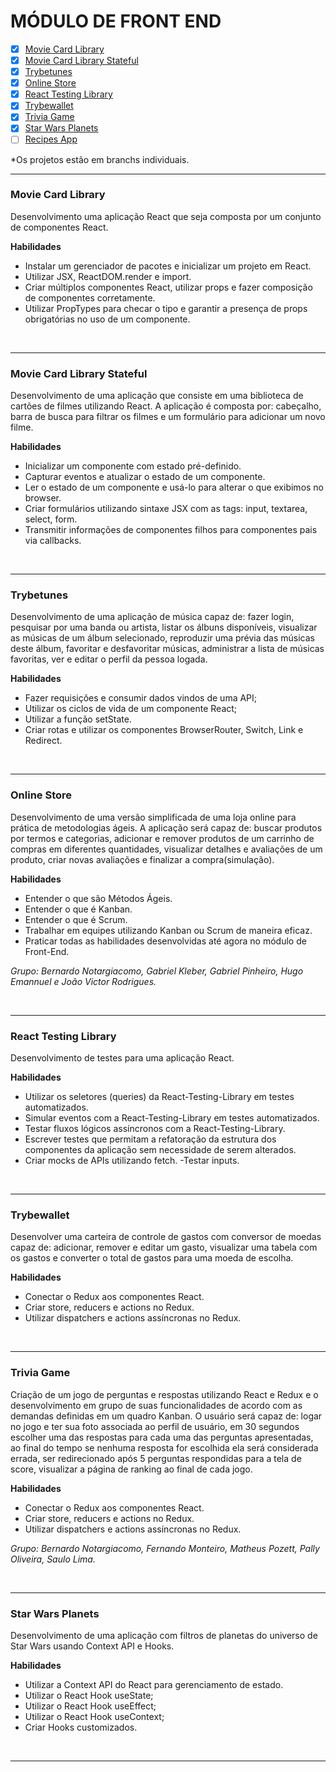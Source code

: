 # MÓDULO DE FRONT END

- [x] [Movie Card Library](#movie-card-library)
- [x] [Movie Card Library Stateful](#movie-card-library-stateful)
- [x] [Trybetunes](#trybetunes)
- [x] [Online Store](#online-store)
- [x] [React Testing Library](#react-testing-library)
- [x] [Trybewallet](#trybewallet)
- [x] [Trivia Game](#trivia-game)
- [x] [Star Wars Planets](#star-wars-planets)
- [ ] [Recipes App](#recipes-app)

*Os projetos estão em branchs individuais.

---

### Movie Card Library

Desenvolvimento uma aplicação React que seja composta por um conjunto de componentes React.
  
**Habilidades**

  - Instalar um gerenciador de pacotes e inicializar um projeto em React.
  - Utilizar JSX, ReactDOM.render e import.
  - Criar múltiplos componentes React, utilizar props e fazer composição de componentes corretamente.
  - Utilizar PropTypes para checar o tipo e garantir a presença de props obrigatórias no uso de um componente.

</br>

---

### Movie Card Library Stateful

Desenvolvimento de uma aplicação que consiste em uma biblioteca de cartões de filmes utilizando React. A aplicação é composta por: cabeçalho, barra de busca para filtrar os filmes e um formulário para adicionar um novo filme.

**Habilidades**

  - Inicializar um componente com estado pré-definido.
  - Capturar eventos e atualizar o estado de um componente.
  - Ler o estado de um componente e usá-lo para alterar o que exibimos no browser.
  - Criar formulários utilizando sintaxe JSX com as tags: input, textarea, select, form.
  - Transmitir informações de componentes filhos para componentes pais via callbacks.

</br>

---

### Trybetunes

Desenvolvimento de uma aplicação de música capaz de: fazer login, pesquisar por uma banda ou artista, listar os álbuns disponíveis, visualizar as músicas de um álbum selecionado, reproduzir uma prévia das músicas deste álbum, favoritar e desfavoritar músicas, administrar a lista de músicas favoritas, ver e editar o perfil da pessoa logada.

**Habilidades**

  - Fazer requisições e consumir dados vindos de uma API;
  - Utilizar os ciclos de vida de um componente React;
  - Utilizar a função setState.
  - Criar rotas e utilizar os componentes BrowserRouter, Switch, Link e Redirect.

</br>

---

### Online Store

Desenvolvimento de uma versão simplificada de uma loja online para prática de metodologias ágeis. A aplicação será capaz de: buscar produtos por termos e categorias, adicionar e remover produtos de um carrinho de compras em diferentes quantidades, visualizar detalhes e avaliações de um produto, criar novas avaliações e finalizar a compra(simulação).

**Habilidades**

  - Entender o que são Métodos Ágeis.
  - Entender o que é Kanban.
  - Entender o que é Scrum.
  - Trabalhar em equipes utilizando Kanban ou Scrum de maneira eficaz.
  - Praticar todas as habilidades desenvolvidas até agora no módulo de Front-End.

_Grupo: Bernardo Notargiacomo, Gabriel Kleber, Gabriel Pinheiro, Hugo Emannuel e João Victor Rodrigues._

</br>

---

### React Testing Library

Desenvolvimento de testes para uma aplicação React.

**Habilidades**

  - Utilizar os seletores (queries) da React-Testing-Library em testes automatizados.
  - Simular eventos com a React-Testing-Library em testes automatizados.
  - Testar fluxos lógicos assíncronos com a React-Testing-Library.
  - Escrever testes que permitam a refatoração da estrutura dos componentes da aplicação sem necessidade de serem alterados.
  - Criar mocks de APIs utilizando fetch.
  -Testar inputs.
  
</br>

---

### Trybewallet

Desenvolver uma carteira de controle de gastos com conversor de moedas capaz de: adicionar, remover e editar um gasto, visualizar uma tabela com os gastos e converter o total de gastos para uma moeda de escolha.

**Habilidades**

  - Conectar o Redux aos componentes React.
  - Criar store, reducers e actions no Redux.
  - Utilizar dispatchers e actions assíncronas no Redux.
  
</br>

---

### Trivia Game

Criação de um jogo de perguntas e respostas utilizando React e Redux e o desenvolvimento em grupo de suas funcionalidades de acordo com as demandas definidas em um quadro Kanban. O usuário será capaz de: logar no jogo e ter sua foto associada ao perfil de usuário, em 30 segundos escolher uma das respostas para cada uma das perguntas apresentadas, ao final do tempo se nenhuma resposta for escolhida ela será considerada errada, ser redirecionado após 5 perguntas respondidas para a tela de score, visualizar a página de ranking ao final de cada jogo.

**Habilidades**

  - Conectar o Redux aos componentes React.
  - Criar store, reducers e actions no Redux.
  - Utilizar dispatchers e actions assíncronas no Redux.

_Grupo: Bernardo Notargiacomo, Fernando Monteiro, Matheus Pozett, Pally Oliveira, Saulo Lima._

</br>

---

### Star Wars Planets

Desenvolvimento de uma aplicação com filtros de planetas do universo de Star Wars usando Context API e Hooks.

**Habilidades**

  - Utilizar a Context API do React para gerenciamento de estado.
  - Utilizar o React Hook useState;
  - Utilizar o React Hook useEffect;
  - Utilizar o React Hook useContext;
  - Criar Hooks customizados.

</br>

---
